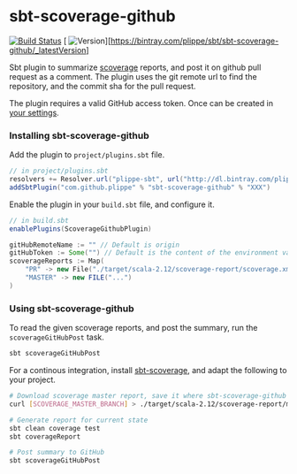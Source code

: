 # sbt-scoverage-github

[![Build Status](https://app.wercker.com/status/8771cc6d453d68d69b7f700810a7eb21/s/master)](https://app.wercker.com/project/byKey/8771cc6d453d68d69b7f700810a7eb21)
[ ![Version](https://api.bintray.com/packages/plippe/sbt/sbt-scoverage-github/images/download.svg)][https://bintray.com/plippe/sbt/sbt-scoverage-github/_latestVersion]

Sbt plugin to summarize [scoverage](http://scoverage.org/) reports, and post it on github pull request as a comment.
The plugin uses the git remote url to find the repository, and the commit sha for the pull request.

The plugin requires a valid GitHub access token. Once can be created in [your settings](https://github.com/settings/tokens).


### Installing sbt-scoverage-github

Add the plugin to `project/plugins.sbt` file.

```sbt
// in project/plugins.sbt
resolvers += Resolver.url("plippe-sbt", url("http://dl.bintray.com/plippe/sbt"))(Resolver.ivyStylePatterns)
addSbtPlugin("com.github.plippe" % "sbt-scoverage-github" % "XXX")
```

Enable the plugin in your `build.sbt` file, and configure it.

```sbt
// in build.sbt
enablePlugins(ScoverageGithubPlugin)

gitHubRemoteName := "" // Default is origin
gitHubToken := Some("") // Default is the content of the environment variable GITHUB_TOKEN
scoverageReports := Map(
    "PR" -> new File("./target/scala-2.12/scoverage-report/scoverage.xml"),
    "MASTER" -> new FILE("...")
)
```


### Using sbt-scoverage-github

To read the given scoverage reports, and post the summary, run the `scoverageGitHubPost` task.

```bash
sbt scoverageGitHubPost
```

For a continous integration, install [sbt-scoverage](https://github.com/scoverage/sbt-scoverage), and adapt the
following to your project.

```bash
# Download scoverage master report, save it where sbt-scoverage-github will read it
curl [SCOVERAGE_MASTER_BRANCH] > ./target/scala-2.12/scoverage-report/master.scoverage.xml

# Generate report for current state
sbt clean coverage test
sbt coverageReport

# Post summary to GitHub
sbt scoverageGitHubPost
```

